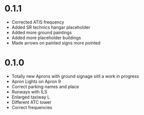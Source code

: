 # 0.1.1

- Corrected ATIS frequency
- Added SR technics hangar placeholder
- Added more ground paintings
- Added more placeholder buildings
- Made arrows on painted signs more pointed


# 0.1.0

- Totally new Aprons with ground signage sitll a work in progress
- Apron Lights on Apron 9
- Correct parking names and place
- Runways with ILS
- Enlarged taxiway L
- Different ATC tower
- Correct frequencies
